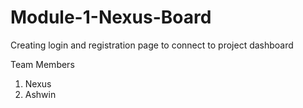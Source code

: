 # Module-1-Nexus-Board
Creating login and registration page to connect to project dashboard

Team Members
1. Nexus
2. Ashwin